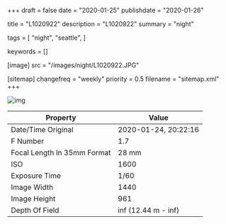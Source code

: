+++
draft = false
date = "2020-01-25"
publishdate = "2020-01-26"

title = "L1020922"
description = "L1020922"
summary = "night"

tags = [
    "night",
    "seattle",
]

keywords = []

[image]
    src = "/images/night/L1020922.JPG"

[sitemap]
    changefreq = "weekly"
    priority = 0.5
    filename = "sitemap.xml"
+++


![img](/images/night/L1020922.JPG)

Property | Value
---------|------
Date/Time Original              | 2020-01-24, 20:22:16
F Number                        | 1.7
Focal Length In 35mm Format     | 28 mm
ISO                             | 1600
Exposure Time                   | 1/60
Image Width                     | 1440
Image Height                    | 961
Depth Of Field                  | inf (12.44 m - inf)

